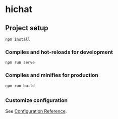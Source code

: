 # hichat

## Project setup
```
npm install
```

### Compiles and hot-reloads for development
```
npm run serve
```

### Compiles and minifies for production
```
npm run build
```
##


### Customize configuration
See [Configuration Reference](https://cli.vuejs.org/config/).
